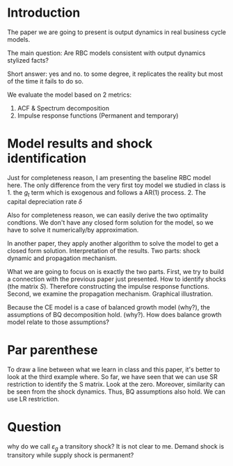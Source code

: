 # Introduction
The paper we are going to present is output dynamics in real business cycle models.

The main question: Are RBC models consistent with output dynamics stylized facts?

Short answer: yes and no. to some degree, it replicates the reality but most of the time it fails to do so.

We evaluate the model based on 2 metrics: 
1. ACF & Spectrum decomposition
2. Impulse response functions (Permanent and temporary)

# Model results and shock identification
Just for completeness reason, I am presenting the baseline RBC model here. The only difference from the very first toy model we studied in class is 1. the $g_t$ term which is exogenous and follows a AR(1) process. 2. The capital depreciation rate $\delta$

Also for completeness reason, we can easily derive the two optimality condtions. We don't have any closed form solution for the model, so we have to solve it numerically/by approximation.

In another paper, they apply another algorithm to solve the model to get a closed form solution. Interpretation of the results. Two parts: shock dynamic and propagation mechanism.

What we are going to focus on is exactly the two parts. First, we try to build a connection with the previous paper just presented. How to identify shocks (the matrix $S$). Therefore constructing the impulse response functions. Second, we examine the propagation mechanism. Graphical illustration.  

Because the CE model is a case of balanced growth model (why?), the assumptions of BQ decomposition hold. (why?). How does balance growth model relate to those assumptions?

# Par parenthese
To draw a line between what we learn in class and this paper, it's better to look at the third example where. 
So far, we have seen that we can use SR restriction to identify the S matrix. Look at the zero.
Moreover, similarity can be seen from the shock dynamics. Thus, BQ assumptions also hold. We can use LR restriction. 

# Question
why do we call $\varepsilon_g$ a transitory shock? It is not clear to me. Demand shock is transitory while supply shock is permanent? 


